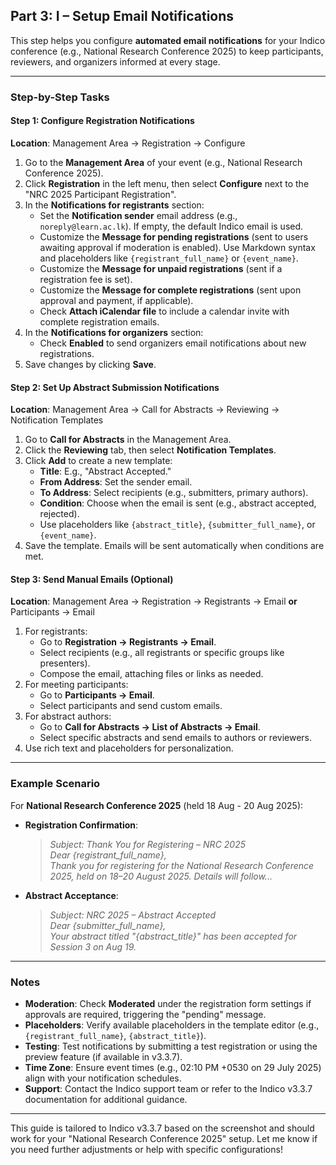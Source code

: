 
## Part 3: I – Setup Email Notifications

This step helps you configure **automated email notifications** for your Indico conference (e.g., National Research Conference 2025) to keep participants, reviewers, and organizers informed at every stage.

---

### Step-by-Step Tasks

#### **Step 1: Configure Registration Notifications**
**Location**: Management Area → Registration → Configure
1. Go to the **Management Area** of your event (e.g., National Research Conference 2025).
2. Click **Registration** in the left menu, then select **Configure** next to the "NRC 2025 Participant Registration".
3. In the **Notifications for registrants** section:
   - Set the **Notification sender** email address (e.g., `noreply@learn.ac.lk`). If empty, the default Indico email is used.
   - Customize the **Message for pending registrations** (sent to users awaiting approval if moderation is enabled). Use Markdown syntax and placeholders like `{registrant_full_name}` or `{event_name}`.
   - Customize the **Message for unpaid registrations** (sent if a registration fee is set).
   - Customize the **Message for complete registrations** (sent upon approval and payment, if applicable).
   - Check **Attach iCalendar file** to include a calendar invite with complete registration emails.
4. In the **Notifications for organizers** section:
   - Check **Enabled** to send organizers email notifications about new registrations.
5. Save changes by clicking **Save**.

#### **Step 2: Set Up Abstract Submission Notifications**
**Location**: Management Area → Call for Abstracts → Reviewing → Notification Templates
1. Go to **Call for Abstracts** in the Management Area.
2. Click the **Reviewing** tab, then select **Notification Templates**.
3. Click **Add** to create a new template:
   - **Title**: E.g., "Abstract Accepted."
   - **From Address**: Set the sender email.
   - **To Address**: Select recipients (e.g., submitters, primary authors).
   - **Condition**: Choose when the email is sent (e.g., abstract accepted, rejected).
   - Use placeholders like `{abstract_title}`, `{submitter_full_name}`, or `{event_name}`.
4. Save the template. Emails will be sent automatically when conditions are met.

#### **Step 3: Send Manual Emails (Optional)**
**Location**: Management Area → Registration → Registrants → Email **or** Participants → Email
1. For registrants:
   - Go to **Registration → Registrants → Email**.
   - Select recipients (e.g., all registrants or specific groups like presenters).
   - Compose the email, attaching files or links as needed.
2. For meeting participants:
   - Go to **Participants → Email**.
   - Select participants and send custom emails.
3. For abstract authors:
   - Go to **Call for Abstracts → List of Abstracts → Email**.
   - Select specific abstracts and send emails to authors or reviewers.
4. Use rich text and placeholders for personalization.

---

### Example Scenario
For **National Research Conference 2025** (held 18 Aug - 20 Aug 2025):
- **Registration Confirmation**:
  > *Subject: Thank You for Registering – NRC 2025*  
  > *Dear {registrant_full_name},*  
  > *Thank you for registering for the National Research Conference 2025, held on 18–20 August 2025. Details will follow...*
- **Abstract Acceptance**:
  > *Subject: NRC 2025 – Abstract Accepted*  
  > *Dear {submitter_full_name},*  
  > *Your abstract titled "{abstract_title}" has been accepted for Session 3 on Aug 19.*

---

### Notes
- **Moderation**: Check **Moderated** under the registration form settings if approvals are required, triggering the "pending" message.
- **Placeholders**: Verify available placeholders in the template editor (e.g., `{registrant_full_name}`, `{abstract_title}`).
- **Testing**: Test notifications by submitting a test registration or using the preview feature (if available in v3.3.7).
- **Time Zone**: Ensure event times (e.g., 02:10 PM +0530 on 29 July 2025) align with your notification schedules.
- **Support**: Contact the Indico support team or refer to the Indico v3.3.7 documentation for additional guidance.

---

This guide is tailored to Indico v3.3.7 based on the screenshot and should work for your "National Research Conference 2025" setup. Let me know if you need further adjustments or help with specific configurations!
